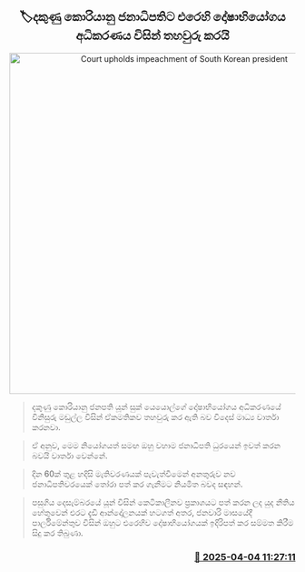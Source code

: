 <p align='center'><b><h2 align='center' title='Court upholds impeachment of South Korean president'>🏷දකුණු කොරියානු ජනාධිපතිට එරෙහි දෝෂාභියෝගය අධිකරණය විසින් තහවුරු කරයි</h2></b></p>
<p align='center'><img src='https://helakuru.sgp1.cdn.digitaloceanspaces.com/esana/images/lib/Yoon-Suk-Yeol.jpg' width='600' alt='Court upholds impeachment of South Korean president'></p>

> දකුණු ‍කොරියානු ජනපති යූන් සුක් යෙයොල්ගේ දෝෂාභියෝගය අධිකරණයේ විනිසුරු මඩුල්ල විසින් ඒකමතිකව තහවුරු කර ඇති බව විදෙස් මාධ්‍ය වාර්තා කරනවා.

> ඒ අනුව, මෙම නියෝගයත් සමඟ ඔහු වහාම ජනාධිපති ධුරයෙන් ඉවත් කරන බවයි වාර්තා වෙන්නේ.

> දින 60ක් තුළ හදිසි මැතිවරණයක් පැවැත්වීමෙන් අනතුරුව නව ජනාධිපතිවරයෙක් තෝරා පත් කර ගැනීමට නියමිත බවද සඳහන්.

> පසුගිය දෙසැම්බරයේ යූන් විසින් කෙටිකාලීනව ප්‍රකාශයට පත් කරන ලද යුද නීතිය හේතුවෙන් එරට දැඩි ආන්දෝලනයක් හටගත් අතර, ජනවාරි මාසයේදී පාර්ලිමේන්තුව විසින් ඔහුට එරෙහිව‍ දෝෂාභියෝගයක් ඉදිරිපත් කර සම්මත කිරීම සිදු කර තිබුණා.



<h3 align='right'><a href='https://www.helakuru.lk/esana/p/108929/'>📅 2025-04-04 11:27:11</a></h3>

